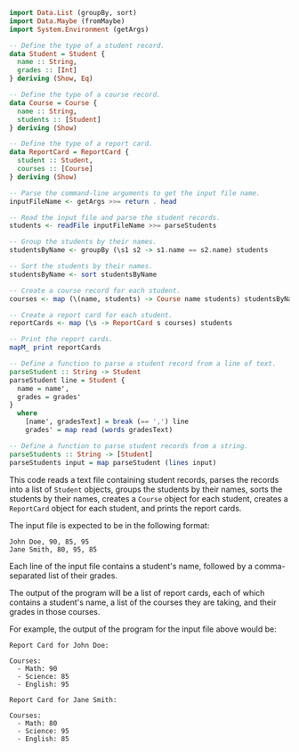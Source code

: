 ```haskell
import Data.List (groupBy, sort)
import Data.Maybe (fromMaybe)
import System.Environment (getArgs)

-- Define the type of a student record.
data Student = Student {
  name :: String,
  grades :: [Int]
} deriving (Show, Eq)

-- Define the type of a course record.
data Course = Course {
  name :: String,
  students :: [Student]
} deriving (Show)

-- Define the type of a report card.
data ReportCard = ReportCard {
  student :: Student,
  courses :: [Course]
} deriving (Show)

-- Parse the command-line arguments to get the input file name.
inputFileName <- getArgs >>= return . head

-- Read the input file and parse the student records.
students <- readFile inputFileName >>= parseStudents

-- Group the students by their names.
studentsByName <- groupBy (\s1 s2 -> s1.name == s2.name) students

-- Sort the students by their names.
studentsByName <- sort studentsByName

-- Create a course record for each student.
courses <- map (\(name, students) -> Course name students) studentsByName

-- Create a report card for each student.
reportCards <- map (\s -> ReportCard s courses) students

-- Print the report cards.
mapM_ print reportCards

-- Define a function to parse a student record from a line of text.
parseStudent :: String -> Student
parseStudent line = Student {
  name = name',
  grades = grades'
}
  where
    [name', gradesText] = break (== ',') line
    grades' = map read (words gradesText)

-- Define a function to parse student records from a string.
parseStudents :: String -> [Student]
parseStudents input = map parseStudent (lines input)
```

This code reads a text file containing student records, parses the records into a list of `Student` objects, groups the students by their names, sorts the students by their names, creates a `Course` object for each student, creates a `ReportCard` object for each student, and prints the report cards.

The input file is expected to be in the following format:

```
John Doe, 90, 85, 95
Jane Smith, 80, 95, 85
```

Each line of the input file contains a student's name, followed by a comma-separated list of their grades.

The output of the program will be a list of report cards, each of which contains a student's name, a list of the courses they are taking, and their grades in those courses.

For example, the output of the program for the input file above would be:

```
Report Card for John Doe:

Courses:
  - Math: 90
  - Science: 85
  - English: 95

Report Card for Jane Smith:

Courses:
  - Math: 80
  - Science: 95
  - English: 85
```